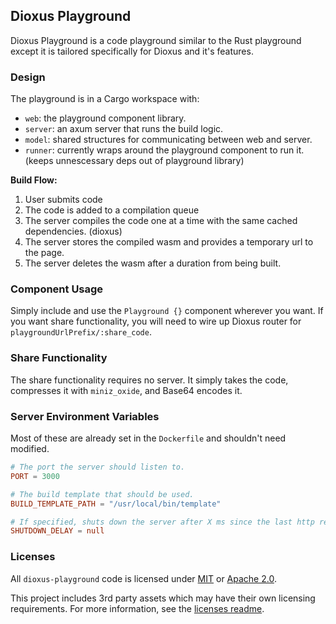 ## Dioxus Playground
Dioxus Playground is a code playground similar to the Rust playground except it is tailored specifically for Dioxus and it's features.

### Design
The playground is in a Cargo workspace with:
- `web`: the playground component library.
- `server`: an axum server that runs the build logic.
- `model`: shared structures for communicating between web and server.
- `runner`: currently wraps around the playground component to run it. (keeps unnescessary deps out of playground library)

**Build Flow:**
1. User submits code
2. The code is added to a compilation queue
3. The server compiles the code one at a time with the same cached dependencies. (dioxus)
4. The server stores the compiled wasm and provides a temporary url to the page.
5. The server deletes the wasm after a duration from being built.


### Component Usage
Simply include and use the `Playground {}` component wherever you want. 
If you want share functionality, you will need to wire up Dioxus router for `playgroundUrlPrefix/:share_code`.

### Share Functionality
The share functionality requires no server. It simply takes the code, compresses it with `miniz_oxide`, and Base64 encodes it.

### Server Environment Variables
Most of these are already set in the `Dockerfile` and shouldn't need modified.
```toml
# The port the server should listen to.
PORT = 3000

# The build template that should be used.
BUILD_TEMPLATE_PATH = "/usr/local/bin/template"

# If specified, shuts down the server after X ms since the last http request.
SHUTDOWN_DELAY = null
```

### Licenses
All `dioxus-playground` code is licensed under [MIT](./LICENSE-MIT) or [Apache 2.0](./LICENSE-APACHE). 

This project includes 3rd party assets which may have their own licensing requirements. For more information, see the [licenses readme](./LICENSES/README.md).